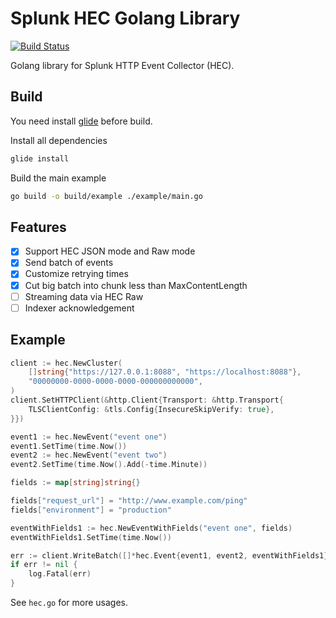 Splunk HEC Golang Library
=========================

[![Build Status](https://travis-ci.org/fuyufjh/splunk-hec-go.svg?branch=master)](https://travis-ci.org/fuyufjh/splunk-hec-go)

Golang library for Splunk HTTP Event Collector (HEC).

## Build

You need install [glide](https://github.com/Masterminds/glide) before build.

Install all dependencies

```bash
glide install
```

Build the main example

```bash
go build -o build/example ./example/main.go
```

## Features

- [x] Support HEC JSON mode and Raw mode
- [x] Send batch of events
- [x] Customize retrying times
- [x] Cut big batch into chunk less than MaxContentLength
- [ ] Streaming data via HEC Raw
- [ ] Indexer acknowledgement

## Example

```go
client := hec.NewCluster(
	[]string{"https://127.0.0.1:8088", "https://localhost:8088"},
	"00000000-0000-0000-0000-000000000000",
)
client.SetHTTPClient(&http.Client{Transport: &http.Transport{
	TLSClientConfig: &tls.Config{InsecureSkipVerify: true},
}})

event1 := hec.NewEvent("event one")
event1.SetTime(time.Now())
event2 := hec.NewEvent("event two")
event2.SetTime(time.Now().Add(-time.Minute))

fields := map[string]string{}

fields["request_url"] = "http://www.example.com/ping"
fields["environment"] = "production"

eventWithFields1 := hec.NewEventWithFields("event one", fields)
eventWithFields1.SetTime(time.Now())

err := client.WriteBatch([]*hec.Event{event1, event2, eventWithFields1})
if err != nil {
	log.Fatal(err)
}
```

See `hec.go` for more usages.
